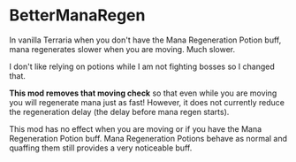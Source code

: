 # BetterManaRegen

In vanilla Terraria when you don't have the Mana Regeneration Potion buff, mana regenerates slower when you are moving. Much slower.
 
I don't like relying on potions while I am not fighting bosses so I changed that.
 
**This mod removes that moving check** so that even while you are moving you will regenerate mana just as fast! However, it does not currently reduce the regeneration delay (the delay before mana regen starts).
 
This mod has no effect when you are moving or if you have the Mana Regeneration Potion buff. Mana Regeneration Potions behave as normal and quaffing them still provides a very noticeable buff.
